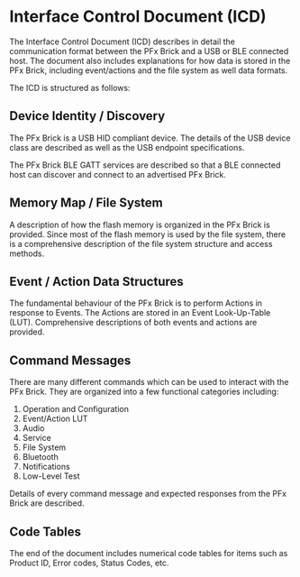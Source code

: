 # Interface Control Document (ICD)

The Interface Control Document (ICD) describes in detail the communication format between the PFx Brick and a USB or BLE connected host. The document also includes explanations for how data is stored in the PFx Brick, including event/actions and the file system as well data formats.

The ICD is structured as follows:

## Device Identity / Discovery

The PFx Brick is a USB HID compliant device. The details of the USB device class are described as well as the USB endpoint specifications.

The PFx Brick BLE GATT services are described so that a BLE connected host can discover and connect to an advertised PFx Brick.

## Memory Map / File System

A description of how the flash memory is organized in the PFx Brick is provided. Since most of the flash memory is used by the file system, there is a comprehensive description of the file system structure and access methods.

## Event / Action Data Structures

The fundamental behaviour of the PFx Brick is to perform Actions in response to Events.  The Actions are stored in an Event Look-Up-Table (LUT).  Comprehensive descriptions of both events and actions are provided.

## Command Messages

There are many different commands which can be used to interact with the PFx Brick.  They are organized into a few functional categories including:

1. Operation and Configuration 
2. Event/Action LUT 
3. Audio 
4. Service 
5. File System
6. Bluetooth
7. Notifications
8. Low-Level Test


Details of every command message and expected responses from the PFx Brick are described.

## Code Tables

The end of the document includes numerical code tables for items such as Product ID, Error codes, Status Codes, etc.

